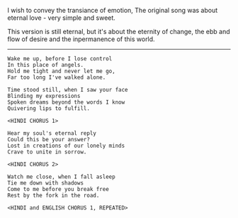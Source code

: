 I wish to convey the transiance of emotion,
The original song was about eternal love - very simple and sweet. 

This version is still eternal, but it's about the eternity of change,
the ebb and flow of desire and the inpermanence of this world.

---------------------------
```
Wake me up, before I lose control
In this place of angels.
Hold me tight and never let me go,
Far too long I've walked alone.

Time stood still, when I saw your face
Blinding my expressions
Spoken dreams beyond the words I know
Quivering lips to fulfill.

<HINDI CHORUS 1>

Hear my soul's eternal reply
Could this be your answer?
Lost in creations of our lonely minds
Crave to unite in sorrow.

<HINDI CHORUS 2>

Watch me close, when I fall asleep
Tie me down with shadows
Come to me before you break free
Rest by the fork in the road.

<HINDI and ENGLISH CHORUS 1, REPEATED>
```
